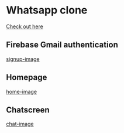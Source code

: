 # Whatsapp clone
[Check out here](https://d-messages.web.app)
## Firebase Gmail authentication
[signup-image](https://github.com/Dparmar006/whatsapp-clone-react/blob/master/images/signup.png)
## Homepage
[home-image](https://github.com/Dparmar006/whatsapp-clone-react/blob/master/images/home.png)
## Chatscreen
[chat-image](https://github.com/Dparmar006/whatsapp-clone-react/blob/master/images/chat.png)
